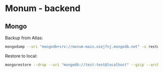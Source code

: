 # Monum - backend

## Mongo
Backup from Atlas:
```bash
mongodump --uri "mongodb+srv://monum-main.oiejfnj.mongodb.net" -u restore_user --gzip --archive="$HOME/Downloads/$(date +'%Y_%m_%d').gz"
```
Restore to local:
```bash
mongorestore --drop --uri "mongodb://test:test@localhost" --gzip --archive="$HOME/Downloads/$(date +'%Y_%m_%d').gz"
```
